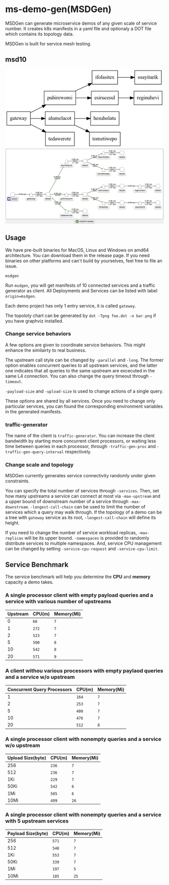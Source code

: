 # ms-demo-gen(MSDGen)
MSDGen can generate microservice demos of any given scale of service number.
It creates k8s manifests in a yaml file and optionaly a DOT file which contains its topology data.

MSDGen is built for service mesh testing.

## msd10
<img src="https://github.com/warm-metal/ms-demo-gen/blob/main/.res/topology.png?raw=true" />
<img src="https://github.com/warm-metal/ms-demo-gen/blob/main/.res/kiali.png?raw=true" width="555" />

## Usage
We have pre-built binaries for MacOS, Linux and Windows on amd64 architecture.
You can download them in the release page. 
If you need binaries on other platforms and can't build by yourselves, feel free to file an issue.

```
msdgen
```
Run `msdgen`, you will get manifests of 10 connected services and a traffic generator as client.
All Deployments and Services can be listed with label `origin=msdgen`.

Each demo project has only 1 entry service, it is called `gateway`.

The topoloty chart can be generated by `dot -Tpng foo.dot -o bar.png` if you have graphviz installed.

### Change service behaviors
A few options are given to coordinate service behaviors. This might enhance the similairty to real business.

The upstream call style can be changed by `-parallel` and `-long`.
The former option enables concurrent queries to all upstream services,
and the latter one indicates that all queries to the same upstream are excecuted in the same L4 connection.
You can also change the query timeout through `-timeout`.

`-payload-size` and `-upload-size` is used to change actions of a single query.

These options are shared by all services. Once you need to change only particular services,
you can found the corresponding environment variables in the generated manifests.

### traffic-generator
The name of the client is `traffic-generator`.
You can increase the client bandwidth by starting more concurrent client processors,
or waiting less time between queries in each processor, through `-traffic-gen-proc` and `-traffic-gen-query-interval` respectively.

### Change scale and topology
MSDGen currently generates service connectivity randomly under given constraints.

You can specify the total number of services through `-services`.
Then, set how many upstreams a service can connect at most via `-max-upstream`
and a upper bound of downstream number of a service through `-max-downstream`.
`-longest-call-chain` can be used to limit the number of services which a query may walk through.
If the topology of a demo can be a tree with `gateway` service as its root, `-longest-call-chain` will define its height.

If you need to change the number of service workload replicas, `-max-replicas` will be its upper bound. `-namespaces` is provided to randomly distribute services to multiple namespaces.
And, service CPU management can be changed by setting `-service-cpu-request` and `-service-cpu-limit`.

## Service Benchmark
The service benchmark will help you determine the **CPU** and **memory** capacity a demo takes.

### A single processor client with empty payload queries and a service with various number of upstreams
| Upstream | CPU(m) | Memory(Mi) |
| --- | --- | --- |
|0| `66`|`7`|
|1| `272`|`7`|
|2| `523`|`7`|
|5| `500`|`8`|
|10| `542`|`8`|
|20| `571`|`9`|

### A client withou various processors with empty paylaod queries and a service w/o upstream
| Concurrent Query Processors | CPU(m) | Memory(Mi) |
| --- | --- | --- |
|1| `164`|`7`|
|2| `253`|`7`|
|5| `400`|`7`|
|10| `476`|`7`|
|20| `512`|`8`|

### A single processor client with nonempty queries and a service w/o upstream
| Upload Size(byte) | CPU(m) | Memory(Mi) |
| --- | --- | --- |
|256| `236`|`7`|
|512| `236`|`7`|
|1Ki| `229`|`7`|
|50Ki| `542`|`6`|
|1Mi| `505`|`6`|
|10Mi| `499`|`26`|

### A single processor client with nonempty queries and a service with 5 upstream services
| Payload Size(byte) | CPU(m) | Memory(Mi) |
| --- | --- | --- |
|256| `571`|`7`|
|512| `548`|`7`|
|1Ki| `553`|`7`|
|50Ki| `339`|`7`|
|1Mi| `197`|`5`|
|10Mi| `185`|`25`|